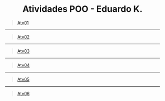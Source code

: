 
<h1 align = "center">Atividades POO - Eduardo K.</h1>

> [Atv01](https://github.com/DUDUKorte/POO/tree/main/POO/Atividades/Notebooks/Atv01)
<hr>

> [Atv02](link)
<hr>

>[Atv03](link)
<hr>

>[Atv04](link)
<hr>

>[Atv05](link)
<hr>

>[Atv06](link)
